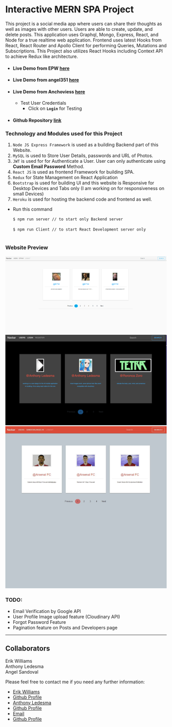 # Interactive MERN SPA Project

This project is a social media app where users can share their thoughts as well as images with other users. Users are able to create, update, and delete posts. This application uses Graphql, Mongo, Express, React, and Node for a true realtime web application. Frontend uses latest Hooks from React, React Router and Apollo Client for performing Queries, Mutations and Subscriptions. This Project also utilizes React Hooks including Context API to achieve Redux like architecture.

- #### Live Demo from EPW [here](https://gql-client-epw.herokuapp.com/profile)
- #### Live Demo from angel351 [here](https://gql-client-angel.herokuapp.com/)
- #### Live Demo from Anchoviess [here](https://gql-client-kalo.herokuapp.com/)

  - Test User Credentials
    - Click on **`Login`** for Testing

- #### Github Repository [link](https://github.com/EPW80/Interactive-MERN-SPA-Project)

### Technology and Modules used for this Project

1. `Node JS Express Framework` is used as a building Backend part of this Website.
2. `MySQL` is used to Store User Details, passwords and URL of Photos.
3. `JWT` is used for for Authenticate a User. User can only authenticate using **Custom Email Password** Method.
4. `React JS` is used as frontend Framework for building SPA.
5. `Redux` for State Management on React Application
6. `Bootstrap` is used for building UI and this website is Responsive for Desktop Devices and Tabs only (I am working on for responsiveness on small Devices)
7. `Heroku` is used for hosting the backend code and frontend as well.

 - Run this command

     ```
     $ npm run server // to start only Backend server

     $ npm run Client // to start React Development server only

     
### Website Preview

![screenshot](./client/public/erikshot.png)
![screenshot](./client/public/anthonyshot.png)
![screenshot](./client/public/angelshot.jpg)


### TODO:

- Email Verification by Google API
- User Profile Image upload feature (Cloudinary API)
- Forgot Password Feature
- Pagination feature on Posts and Developers page

---

## Collaborators

Erik Williams
<br>
Anthony Ledesma
<br>
Angel Sandoval

Please feel free to contact me if you need any further information:

- [Erik Williams](erikparrawilliams@gmail.com)
- [Github Profile](https://github.com/EPW80)
    <br>
- [Anthony Ledesma](anthonyledesma12@yahoo.com)
- [Github Profile](https://github.com/Anchoviess)
    <br>
- [Email](sandovalangel10@hotmail.com)
- [Github Profile](https://github.com/angel351)
